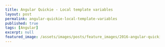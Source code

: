 ```yaml
---
title: Angular Quickie - Local template variables
layout: post
permalink: angular-quickie-local-template-variables
published: true
tags: [Angular]
excerpt: null
featured_image: /assets/images/posts/feature_images/2016-angular-quickie.jpg
---
```

